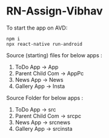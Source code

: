 # RN-Assign-Vibhav

To start the app on AVD:

```
npm i
npx react-native run-android
```
Source (starting) files for below apps :  
1. ToDo App -> App
2. Parent Child Com -> AppPc
3. News App -> News
4. Gallery App -> Insta



Source Folder for below apps : 
1. ToDo App -> src
2. Parent Child Com -> srcpc
3. News App -> srcnews
4. Gallery App -> srcinsta
